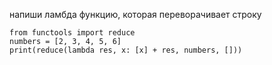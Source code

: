 напиши ламбда функцию, которая переворачивает строку
```
from functools import reduce
numbers = [2, 3, 4, 5, 6]
print(reduce(lambda res, x: [x] + res, numbers, []))
```
